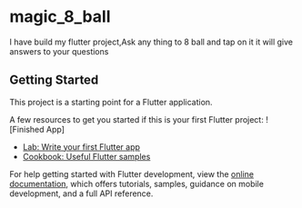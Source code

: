 # magic_8_ball
I have build my flutter project,Ask any thing to 8 ball and tap on it it will give answers to your questions

## Getting Started

This project is a starting point for a Flutter application.

A few resources to get you started if this is your first Flutter project:
![Finished App]

- [Lab: Write your first Flutter app](https://docs.flutter.dev/get-started/codelab)
- [Cookbook: Useful Flutter samples](https://docs.flutter.dev/cookbook)

For help getting started with Flutter development, view the
[online documentation](https://docs.flutter.dev/), which offers tutorials,
samples, guidance on mobile development, and a full API reference.
